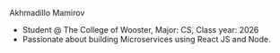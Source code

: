 Akhmadillo Mamirov
* Student @ The College of Wooster, Major: CS, Class year: 2026
* Passionate about building Microservices using React JS and Node.

